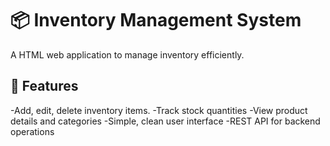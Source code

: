 
# 📦 Inventory Management System
A HTML web application to manage inventory efficiently.
## 🚀 Features
-Add, edit, delete inventory items.
-Track stock quantities
-View product details and categories
-Simple, clean user interface
-REST API for backend operations
